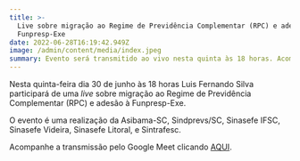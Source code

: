 ```yaml
---
title: >-
  Live sobre migração ao Regime de Previdência Complementar (RPC) e adesão à
  Funpresp-Exe
date: 2022-06-28T16:19:42.949Z
image: /admin/content/media/index.jpeg
summary: Evento será transmitido ao vivo nesta quinta às 18 horas. Acompanhe!
---
```

Nesta quinta-feira dia 30 de junho às 18 horas Luis Fernando Silva participará de uma _live_ sobre migração ao Regime de Previdência Complementar (RPC) e adesão à Funpresp-Exe. 

O evento é uma realização da Asibama-SC, Sindprevs/SC, Sinasefe IFSC, Sinasefe Videira, Sinasefe Litoral, e Sintrafesc.

Acompanhe a transmissão pelo Google Meet clicando [AQUI](https://meet.google.com/wsv-kumd-wev).
